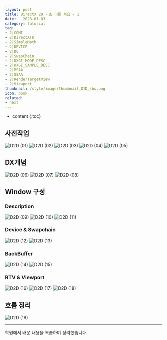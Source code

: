```yaml
---
layout: post
title: DirectX 2D 기초 이론 복습 - 1
date:   2023-01-03
category: tutorial
tag:
- 2|COMI
- 2|DirectXTK
- 2|SimpleMath
- 2|DEVICE
- 2|DC
- 2|SwapChain
- 2|DXGI_MODE_DESC
- 2|DXGI_SAMPLE_DESC
- 2|MSAA
- 2|SSAA
- 2|RenderTargetView
- 2|Viewport
thumbnail: /style/image/thumbnail_D2D_sbs.png
icon: book
related:
- next
---
```


* content
{:toc}

## 사전작업

![D2D (01)](https://github.com/ssonsonya/ssonsonya.github.io/assets/116151781/32700807-9eaa-409f-8609-f1c578d61746)
![D2D (02)](https://github.com/ssonsonya/ssonsonya.github.io/assets/116151781/dd24cc7b-58e8-409c-8304-bfb70e346b5d)
![D2D (03)](https://github.com/ssonsonya/ssonsonya.github.io/assets/116151781/1ee367c1-71d9-48f0-93ac-fdc8dd77446b)
![D2D (04)](https://github.com/ssonsonya/ssonsonya.github.io/assets/116151781/d3f7bbae-72fc-43d2-abae-35353b082bb2)
![D2D (05)](https://github.com/ssonsonya/ssonsonya.github.io/assets/116151781/d28dc3db-b6bf-4056-8b73-76ee0bf51119)

## DX개념
![D2D (06)](https://github.com/ssonsonya/ssonsonya.github.io/assets/116151781/e97f205a-85a8-477d-9d35-b169dd07b62d)
![D2D (07)](https://github.com/ssonsonya/ssonsonya.github.io/assets/116151781/fc60c87b-c47f-43bb-8d54-f8056f46993e)
![D2D (08)](https://github.com/ssonsonya/ssonsonya.github.io/assets/116151781/9f460a2d-75db-4eeb-9456-33cb1c17dc51)

## Window 구성
### Description
![D2D (09)](https://github.com/ssonsonya/ssonsonya.github.io/assets/116151781/aaea1f13-97c4-406f-b37f-6467fc7b7397)
![D2D (10)](https://github.com/ssonsonya/ssonsonya.github.io/assets/116151781/c513264d-b944-4a5a-b6d1-1f8ed5f9ad14)
![D2D (11)](https://github.com/ssonsonya/ssonsonya.github.io/assets/116151781/ef14ff78-854b-4cde-983d-e0f84f185a96)
### Device & Swapchain
![D2D (12)](https://github.com/ssonsonya/ssonsonya.github.io/assets/116151781/a781162a-adfb-44c0-a0a2-8cc0f91d418b)
![D2D (13)](https://github.com/ssonsonya/ssonsonya.github.io/assets/116151781/ee9d2f33-dd27-4215-b53a-930b83376e40)

### BackBuffer
![D2D (14)](https://github.com/ssonsonya/ssonsonya.github.io/assets/116151781/2bde7e9a-a360-451c-8d3b-85c23f361eba)
![D2D (15)](https://github.com/ssonsonya/ssonsonya.github.io/assets/116151781/a1787927-61bb-4ad7-b925-272312eb0348)

### RTV & Viewport
![D2D (16)](https://github.com/ssonsonya/ssonsonya.github.io/assets/116151781/5abddd83-7310-4249-85c2-fca8e44a411d)
![D2D (17)](https://github.com/ssonsonya/ssonsonya.github.io/assets/116151781/052f3040-6917-43b8-9fd5-c86886537cd2)
![D2D (18)](https://github.com/ssonsonya/ssonsonya.github.io/assets/116151781/1a12550f-ce2b-4283-b37f-9bda56efce1e)

## 흐름 정리
![D2D (19)](https://github.com/ssonsonya/ssonsonya.github.io/assets/116151781/3b640d39-4ff1-48f4-b332-bde66f3fc903)

***
학원에서 배운 내용을 복습하며 정리했습니다.